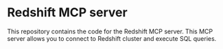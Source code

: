 # Redshift MCP server

This repository contains the code for the Redshift MCP server. This MCP server allows you to connect to Redshift cluster and execute SQL queries.
